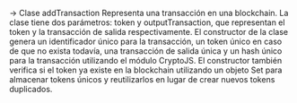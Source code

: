 -> Clase addTransaction
Representa una transacción en una blockchain. La clase tiene dos parámetros: token y outputTransaction, que representan el token y la transacción de salida respectivamente. El constructor de la clase genera un identificador único para la transacción, un token único en caso de que no exista todavía, una transacción de salida única y un hash único para la transacción utilizando el módulo CryptoJS. El constructor también verifica si el token ya existe en la blockchain utilizando un objeto Set para almacenar tokens únicos y reutilizarlos en lugar de crear nuevos tokens duplicados.




